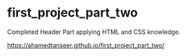 # first_project_part_two
Completed Header Part applying HTML and CSS knowledge.

https://ahamedtanseer.github.io/first_project_part_two/
